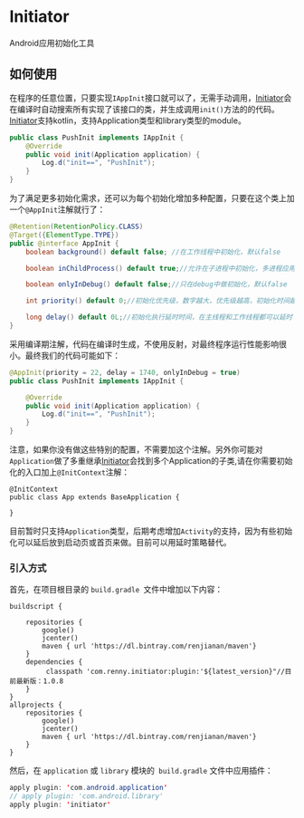 # Initiator
Android应用初始化工具

## 如何使用
在程序的任意位置，只要实现`IAppInit`接口就可以了，无需手动调用，[Initiator](https://github.com/renjianan/initiator)会在编译时自动搜索所有实现了该接口的类，并生成调用`init()`方法的的代码。[Initiator](https://github.com/renjianan/initiator)支持kotlin，支持Application类型和library类型的module。
```java
public class PushInit implements IAppInit {
    @Override
    public void init(Application application) {
        Log.d("init==", "PushInit");
    }
}
```

为了满足更多初始化需求，还可以为每个初始化增加多种配置，只要在这个类上加一个`@AppInit`注解就行了：
```java
@Retention(RetentionPolicy.CLASS)
@Target({ElementType.TYPE})
public @interface AppInit {
    boolean background() default false; //在工作线程中初始化，默认false

    boolean inChildProcess() default true;//允许在子进程中初始化，多进程应用Application的onCreate方法会调用多次，默认true

    boolean onlyInDebug() default false;//只在debug中做初始化，默认false

    int priority() default 0;//初始化优先级，数字越大，优先级越高，初始化时间越早

    long delay() default 0L;//初始化执行延时时间，在主线程和工作线程都可以延时
}
```

采用编译期注解，代码在编译时生成，不使用反射，对最终程序运行性能影响很小。最终我们的代码可能如下：
```java
@AppInit(priority = 22, delay = 1740, onlyInDebug = true)
public class PushInit implements IAppInit {

    @Override
    public void init(Application application) {
        Log.d("init==", "PushInit");
    }
}

```

注意，如果你没有做这些特别的配置，不需要加这个注解。另外你可能对`Application`做了多重继承[Initiator](https://github.com/renjianan/initiator)会找到多个Application的子类,请在你需要初始化的入口加上`@InitContext`注解：

```
@InitContext
public class App extends BaseApplication {

}
```
目前暂时只支持`Application`类型，后期考虑增加`Activity`的支持，因为有些初始化可以延后放到启动页或首页来做。目前可以用延时策略替代。
### 引入方式
首先，在项目根目录的 `build.gradle `文件中增加以下内容：
```
buildscript {

    repositories {
        google()
        jcenter()
        maven { url 'https://dl.bintray.com/renjianan/maven'}
    }
    dependencies {
         classpath 'com.renny.initiator:plugin:'${latest_version}"//目前最新版：1.0.8
    }
}
allprojects {
    repositories {
        google()
        jcenter()
        maven { url 'https://dl.bintray.com/renjianan/maven'}
    }
}
```
然后，在 `application` 或 `library` 模块的` build.gradle` 文件中应用插件：
```java
apply plugin: 'com.android.application'
// apply plugin: 'com.android.library'
apply plugin: 'initiator'
```

